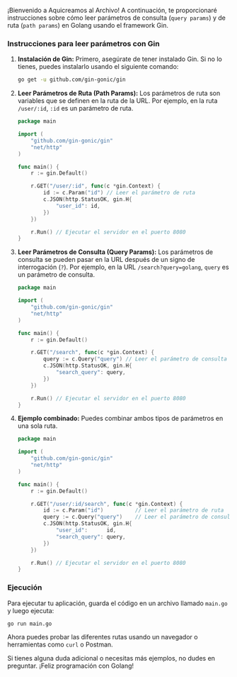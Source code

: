 ¡Bienvenido a Aquicreamos al Archivo! A continuación, te proporcionaré instrucciones sobre cómo leer parámetros de consulta (`query params`) y de ruta (`path params`) en Golang usando el framework Gin.

### Instrucciones para leer parámetros con Gin

1. **Instalación de Gin:**
   Primero, asegúrate de tener instalado Gin. Si no lo tienes, puedes instalarlo usando el siguiente comando:

   ```bash
   go get -u github.com/gin-gonic/gin
   ```

2. **Leer Parámetros de Ruta (Path Params):**
   Los parámetros de ruta son variables que se definen en la ruta de la URL. Por ejemplo, en la ruta `/user/:id`, `:id` es un parámetro de ruta.

   ```go
   package main

   import (
       "github.com/gin-gonic/gin"
       "net/http"
   )

   func main() {
       r := gin.Default()

       r.GET("/user/:id", func(c *gin.Context) {
           id := c.Param("id") // Leer el parámetro de ruta
           c.JSON(http.StatusOK, gin.H{
               "user_id": id,
           })
       })

       r.Run() // Ejecutar el servidor en el puerto 8080
   }
   ```

3. **Leer Parámetros de Consulta (Query Params):**
   Los parámetros de consulta se pueden pasar en la URL después de un signo de interrogación (`?`). Por ejemplo, en la URL `/search?query=golang`, `query` es un parámetro de consulta.

   ```go
   package main

   import (
       "github.com/gin-gonic/gin"
       "net/http"
   )

   func main() {
       r := gin.Default()

       r.GET("/search", func(c *gin.Context) {
           query := c.Query("query") // Leer el parámetro de consulta
           c.JSON(http.StatusOK, gin.H{
               "search_query": query,
           })
       })

       r.Run() // Ejecutar el servidor en el puerto 8080
   }
   ```

4. **Ejemplo combinado:**
   Puedes combinar ambos tipos de parámetros en una sola ruta.

   ```go
   package main

   import (
       "github.com/gin-gonic/gin"
       "net/http"
   )

   func main() {
       r := gin.Default()

       r.GET("/user/:id/search", func(c *gin.Context) {
           id := c.Param("id")          // Leer el parámetro de ruta
           query := c.Query("query")    // Leer el parámetro de consulta
           c.JSON(http.StatusOK, gin.H{
               "user_id":      id,
               "search_query": query,
           })
       })

       r.Run() // Ejecutar el servidor en el puerto 8080
   }
   ```

### Ejecución
Para ejecutar tu aplicación, guarda el código en un archivo llamado `main.go` y luego ejecuta:

```bash
go run main.go
```

Ahora puedes probar las diferentes rutas usando un navegador o herramientas como `curl` o Postman.

Si tienes alguna duda adicional o necesitas más ejemplos, no dudes en preguntar. ¡Feliz programación con Golang!